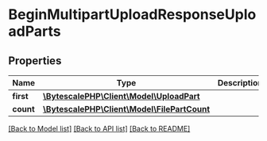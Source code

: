 # BeginMultipartUploadResponseUploadParts

## Properties

| Name      | Type                                                             | Description | Notes |
| --------- | ---------------------------------------------------------------- | ----------- | ----- |
| **first** | [**\BytescalePHP\Client\Model\UploadPart**](UploadPart.md)       |             |
| **count** | [**\BytescalePHP\Client\Model\FilePartCount**](FilePartCount.md) |             |

[[Back to Model list]](../../README.md#documentation-for-models) [[Back to API list]](../../README.md#documentation-for-api-endpoints) [[Back to README]](../../README.md)
